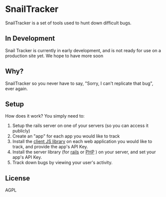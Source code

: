 SnailTracker
============
SnailTracker is a set of tools used to hunt down difficult bugs.

In Development
---------------
Snail Tracker is currently in early development, and is not ready for use on a production site yet.  We hope to have more soon


Why?
----
SnailTracker so you never have to say, "Sorry, I can't replicate that bug", ever again.

Setup
----
How does it work?  You simply need to:
1.  Setup the rails server on one of your servers (so you can access it publicly)
1.  Create an "app" for each app you would like to track
1.  Install the [client JS library](https://github.com/snailtracker/snailtracker-js) on each web application you would like to track, and provide the app's API Key.
1.  Install the server library (for [rails](https://github.com/snailtracker/snailtracker-rails) or [PHP](https://github.com/snailtracker/snailtracker-php) ) on your server, and set your app's API Key.
1.  Track down bugs by viewing your user's activity.



License
-------
AGPL
